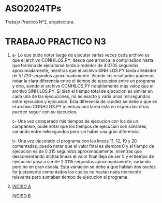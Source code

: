 # ASO2024TPs
Trabajo Practico N°2, arquitectura.

# TRABAJO PRACTICO N3

1)
	a- Lo que pude notar luego de ejecutar varias veces cada archivo es que el archivo CONHILOS.PY, desde que arranca la compilaciion hasta que termina de ejecutarse tarda alrededor de 4.0705 segundos aproximadamente, mientras que el archivo SINHILOS.PY tarda alrededor de 5.1720 segundos aproximadamente. Viendo los resultados podemos notar la clara diferencia entre el tiempo de ejecucion entre un programa y otro,  siendo el archivo CONHILOS.PY notablemente mas veloz que el archivo SINHILOS.PY. Si bien el tiempo total de ejecucion es similar en cada una de las ejecuciones, no es exacto y varia unos milisegundos entre ejecucion y ejecucion. Esta diferencia de rapidez se debe a que en el archivo CONHILOS.PY mientras una tarea esta en espera las otras pueden seguir con su ejecucion.
	
	c- Una vez comparado mis tiempos de ejecucion con los de un companero, pude notar que los tiempos de ejecucion son similares, variando entre milisegundos pero sin haber una gran diferencia.
	
	b- Una vez ejecutado el programa con las lineas 11, 12, 19 y 20 comentadas, puedo notar que el valor final es siempre 0 y el tiempo de ejecucion es de 0.015 segundos aproximadamente, mientras que descomentando dichas lineas el valor final deja de ser 0 y el tiempo de ejecucion pasa a ser de 2.0115 segundos aproximadamente, variando pero no en gran escala. Esta variacion se debe a que habian dos bucles for justamente comentados los cuales no hacian nada realmente relevante pero sumaban tiempo de ejecucion al programa.

2)
	[INCISO A](https://github.com/lucasoresi/ASO2024TPs/raw/main/TP3/puzzleResuelto.c)

	[INCISO B](https://github.com/lucasoresi/ASO2024TPs/blob/main/TP3/Punto%202B.pdf)
